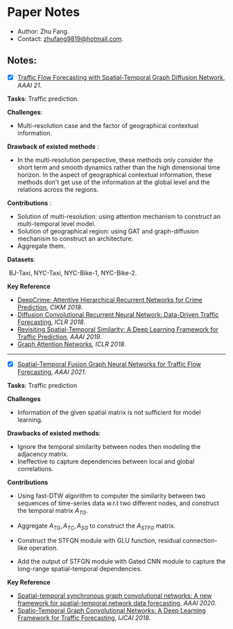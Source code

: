 # Paper Notes

- Author: Zhu Fang.
- Contact: zhufang9819@hotmail.com.

## Notes:
- [x] [Traffic Flow Forecasting with Spatial-Temporal Graph Diffusion Network](https://www.aaai.org/AAAI21Papers/AISI-9334.ZhangX.pdf), *AAAI 21*. 

**Tasks**: Traffic prediction.

**Challenges**:

- Multi-resolution case and the factor of geographical contextual information.

**Drawback of existed methods** :

- In the multi-resolution perspective, these methods only consider the short term and smooth dynamics rather than the high dimensional time horizon. In the aspect of geographical contextual information, these methods don't get use of the information at the global level and the relations across the regions.

**Contributions** :

- Solution of multi-resolution: using attention mechanism to construct an multi-temporal level model. 
- Solution of geographical region: using GAT and graph-diffusion mechanism to construct an architecture.
- Aggregate them.

**Datasets**:

​	BJ-Taxi, NYC-Taxi, NYC-Bike-1, NYC-Bike-2.

**Key Reference**

- [DeepCrime: Attentive Hierarchical Recurrent Networks for Crime Prediction](http://urban-computing.com/pdf/CIKM2018deepcrime.pdf), *CIKM 2018*.
- [Diffusion Convolutional Recurrent Neural Network: Data-Driven Traffic Forecasting](https://arxiv.org/pdf/1707.01926v3.pdf), *ICLR 2018*.
- [Revisiting Spatial-Temporal Similarity: A Deep Learning Framework for Traffic Prediction](https://arxiv.org/pdf/1803.01254.pdf), *AAAI 2019*.
- [Graph Attention Networks](https://arxiv.org/pdf/1710.10903v3.pdf), *ICLR 2018*.


---
- [x] [Spatial-Temporal Fusion Graph Neural Networks for Traffic Flow Forecasting](https://arxiv.org/abs/2012.09641), *AAAI 2021*.

**Tasks**: Traffic prediction

**Challenges**

- Information of the given spatial matrix is not sufficient for model learning.

**Drawbacks of existed methods**:

- Ignore the temporal similarity between nodes then modeling the adjacency matrix.
- Ineffective to capture dependencies between local and global correlations.

**Contributions**

- Using fast-DTW algorithm to computer the similarity between two sequences of time-series data w.r.t two different nodes, and construct the temporal matrix $A_{TG}$.
- Aggregate $A_{TG}, A_{TC}, A_{SG}$ to construct the $A_{STFG}$ matrix.
- Construct the STFGN module with GLU function, residual connection-like operation.

- Add the output of STFGN module with Gated CNN module to capture the long-range spatial-temporal dependencies.

**Key Reference**

- [Spatial-temporal synchronous graph convolutional networks: A new framework for spatial-temporal network data forecasting](https://ojs.aaai.org/index.php/AAAI/article/view/5438), *AAAI 2020*.
- [Spatio-Temporal Graph Convolutional Networks: A Deep Learning Framework for Traffic Forecasting](https://www.ijcai.org/proceedings/2018/0505), *IJCAI 2018*.

